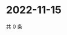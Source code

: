 # 2022-11-15

共 0 条

<!-- BEGIN WEIBO -->
<!-- 最后更新时间 Tue Nov 15 2022 12:22:25 GMT+0800 (China Standard Time) -->

<!-- END WEIBO -->
